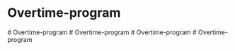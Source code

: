 # Overtime-program
#   O v e r t i m e - p r o g r a m  
 #   O v e r t i m e - p r o g r a m  
 # Overtime-program
#   O v e r t i m e - p r o g r a m  
 